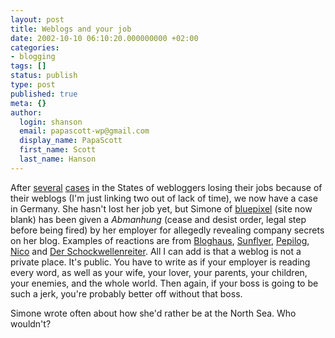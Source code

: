 ```yaml
---
layout: post
title: Weblogs and your job
date: 2002-10-10 06:10:20.000000000 +02:00
categories:
- blogging
tags: []
status: publish
type: post
published: true
meta: {}
author:
  login: shanson
  email: papascott-wp@gmail.com
  display_name: PapaScott
  first_name: Scott
  last_name: Hanson
---
```

<p>After <a href="http://diveintomark.org/archives/2001/10/01.html#write">several</a> <a href="http://www.dooce.com/02_26_02.html">cases</a> in the States of webloggers losing their jobs because of their weblogs (I'm just linking two out of lack of time), we now have a case in Germany. She hasn't lost her job yet, but Simone of <a href="http://www.bluepixel.chimerahost.de/">bluepixel</a> (site now blank) has been given a <em>Abmanhung</em> (cease and desist order, legal step before being fired) by her employer for allegedly revealing company secrets on her blog. Examples of reactions are from <a href="http://www.blogworld.de/entry.php?id=00242">Bloghaus</a>, <a href="http://www.sunflyer.ch/site.php?sid=5045332856fa6539a601edc9f55947f0&page=1">Sunflyer</a>, <a href="http://www.pepilog.de/eintrag-00464.htm">Pepilog</a>, <a href="http://www.couchblog.de/nico/archives/000647.php">Nico</a> and <a href="http://www.schockwellenreiter.de/2002/10/09.html#a8334">Der Schockwellenreiter</a>. All I can add is that a weblog is not a private place. It's public. You have to write as if your employer is reading every word, as well as your wife, your lover, your parents, your children, your enemies, and the whole world. Then again, if your boss is going to be such a jerk, you're probably better off without that boss. </p>
<p>Simone wrote often about how she'd rather be at the North Sea. Who wouldn't?</p>
